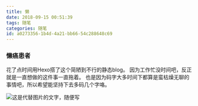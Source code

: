 ```yaml
---
title: 懒
date: 2018-09-15 00:51:39
tags: 随笔
categories: 随笔
id: a0273356-1b4d-4a21-bb66-54c288648c69
---
```


### 懒癌患者

花了点时间用Hexo搭了这个简陋到不行的静态blog。 因为工作忙没时间吧，反正就是一直想做的这件事一直拖着。 也是因为码字大多时间下都算是蛮枯燥无聊的事情吧，所以希望能坚持下去多码几个字咯。

![这是代替图片的文字，随便写](wallhaven.png)